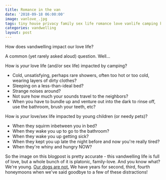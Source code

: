 ```yaml
---
title: Romance in the van
date: '2018-09-18 06:00:00'
image: vanlove_.jpg
tags: tiny house privacy family sex life romance love vanlife camping kids pets
categories: vandwelling
layout: post
---
```


How does vandwelling impact our love life?

A common (yet rarely asked aloud) question. Well...

How is *your* love life (and/or sex life) impacted by camping?
* Cold, unsatisfying, perhaps rare showers, often too hot or too cold, wearing layers of dirty clothes?
* Sleeping on a less-than-ideal bed? 
* Strange noises around? 
* Not sure how much your sounds travel to the neighbors?
* When you have to bundle up and venture out into the dark to rinse off, use the bathroom, brush your teeth, etc?

How is *your* love/sex life impacted by young children (or needy pets)?
* When they squirm inbetween you in bed?
* When they wake you up to go to the bathroom?
* When they wake you up getting sick?
* When they kept you up late the night before and now you're really tired?
* When they're whiny and hungry NOW?

So the image on this blogpost is pretty accurate - this vandwelling life is full of love, but a whole bunch of it is platonic, family-love. And you know what? We're young. [Our dogs are not.](https://reverdecer.annalisagross.com/2018/08/05/dog-retirement-home/) We have years for second, third, fourth honeymoons when we've said goodbye to a few of these distractions!